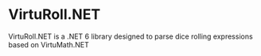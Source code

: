 # VirtuRoll.NET
VirtuRoll.NET is a .NET 6 library designed to parse dice rolling expressions based on VirtuMath.NET
